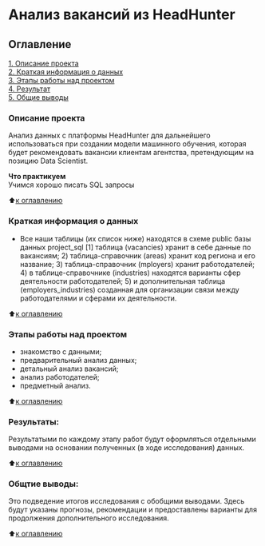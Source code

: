 # Анализ вакансий из HeadHunter

## Оглавление

[1. Описание проекта](.README.md#Описание-проекта)  
[2. Краткая информация о данных](.README.md#Краткая-информация-о-данных)  
[3. Этапы работы над проектом](.README.md#Этапы-работы-над-проектом)  
[4. Результат](.README.md#Результат)    
[5. Общие выводы](.README.md#Выводы) 

### Описание проекта    
Анализ данных с платформы HeadHunter для дальнейшего использоваться при создании модели машинного обучения, которая будет рекомендовать вакансии клиентам агентства, претендующим на позицию Data Scientist. 

**Что практикуем**     
Учимся хорошо писать SQL запросы

:arrow_up:[к оглавлению](_)


### Краткая информация о данных
- Все наши таблицы (их список ниже) находятся в схеме public базы данных project_sql
  [1] таблица  (vacancies) хранит в себе данные по вакансиям;
  2) таблица-справочник (areas) хранит код региона и его название;
  3) таблица-справочник (mployers) хранит работодателей;
  4) в таблице-справочнике (industries) находятся варианты сфер деятельности работодателей;
  5) и дополнительная таблица (employers_industries) созданная для организации связи между работодателями и сферами их деятельности.

:arrow_up:[к оглавлению](.README.md#Оглавление)


### Этапы работы над проектом  
- знакомство с данными;
- предварительный анализ данных;
- детальный анализ вакансий;
- анализ работодателей;
- предметный анализ.

:arrow_up:[к оглавлению](.README.md#Оглавление)


### Результаты:  
Результатыми по каждому этапу работ будут оформляться отдельными выводами на основании полученных (в ходе исследования) данных.

:arrow_up:[к оглавлению](.README.md#Оглавление)


### Общтие выводы:  
Это подведение итогов исследования с обобщими выводами.
Здесь будут указаны прогнозы, рекомендации и предоставлены варианты для продолжения дополнительного исследования.

:arrow_up:[к оглавлению](.README.md#Оглавление)

